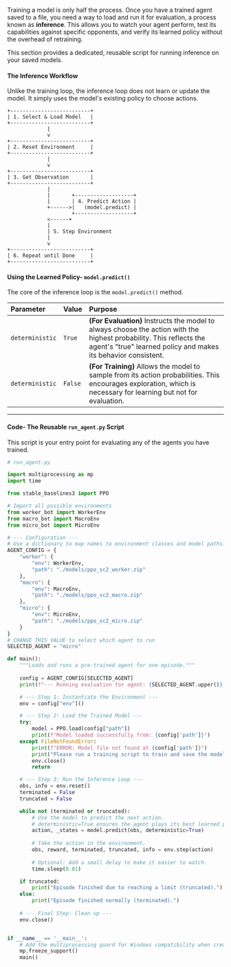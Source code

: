Training a model is only half the process. Once you have a trained agent saved to a file, you need a way to load and run it for evaluation, a process known as **inference**. This allows you to watch your agent perform, test its capabilities against specific opponents, and verify its learned policy without the overhead of retraining.

This section provides a dedicated, reusable script for running inference on your saved models.

#### **The Inference Workflow**

Unlike the training loop, the inference loop does not learn or update the model. It simply uses the model's existing policy to choose actions.

```
+--------------------------+
| 1. Select & Load Model   |
+--------------------------+
             |
             v
+--------------------------+
| 2. Reset Environment     |
+--------------------------+
             |
             v
+--------------------------+
| 3. Get Observation       |
+--------------------------+
             |
             |       +-------------------+
             |       | 4. Predict Action |
             +------>|   (model.predict) |
                     +-------------------+
             <------+
             |
             | 5. Step Environment
             |
             v
+--------------------------+
| 6. Repeat until Done     |
+--------------------------+
```

#### **Using the Learned Policy- `model.predict()`**

The core of the inference loop is the `model.predict()` method.

| Parameter | Value | Purpose |
| :--- | :--- | :--- |
| `deterministic` | `True` | **(For Evaluation)** Instructs the model to always choose the action with the highest probability. This reflects the agent's "true" learned policy and makes its behavior consistent. |
| `deterministic` | `False` | **(For Training)** Allows the model to sample from its action probabilities. This encourages exploration, which is necessary for learning but not for evaluation. |

---

#### **Code- The Reusable `run_agent.py` Script**

This script is your entry point for evaluating any of the agents you have trained.

```python
# run_agent.py

import multiprocessing as mp
import time

from stable_baselines3 import PPO

# Import all possible environments
from worker_bot import WorkerEnv
from macro_bot import MacroEnv
from micro_bot import MicroEnv

# --- Configuration ---
# Use a dictionary to map names to environment classes and model paths.
AGENT_CONFIG = {
    "worker": {
        "env": WorkerEnv,
        "path": "./models/ppo_sc2_worker.zip"
    },
    "macro": {
        "env": MacroEnv,
        "path": "./models/ppo_sc2_macro.zip"
    },
    "micro": {
        "env": MicroEnv,
        "path": "./models/ppo_sc2_micro.zip"
    }
}
# CHANGE THIS VALUE to select which agent to run
SELECTED_AGENT = "micro"

def main():
    """Loads and runs a pre-trained agent for one episode."""
    
    config = AGENT_CONFIG[SELECTED_AGENT]
    print(f"--- Running evaluation for agent: {SELECTED_AGENT.upper()} ---")

    # --- Step 1: Instantiate the Environment ---
    env = config["env"]()

    # --- Step 2: Load the Trained Model ---
    try:
        model = PPO.load(config["path"])
        print(f"Model loaded successfully from: {config['path']}")
    except FileNotFoundError:
        print(f"ERROR: Model file not found at {config['path']}")
        print("Please run a training script to train and save the model first.")
        env.close()
        return

    # --- Step 3: Run the Inference Loop ---
    obs, info = env.reset()
    terminated = False
    truncated = False

    while not (terminated or truncated):
        # Use the model to predict the next action.
        # deterministic=True ensures the agent plays its best learned policy.
        action, _states = model.predict(obs, deterministic=True)
        
        # Take the action in the environment.
        obs, reward, terminated, truncated, info = env.step(action)
        
        # Optional: Add a small delay to make it easier to watch.
        time.sleep(0.01)

    if truncated:
        print("Episode finished due to reaching a limit (truncated).")
    else:
        print("Episode finished normally (terminated).")
    
    # --- Final Step: Clean up ---
    env.close()


if __name__ == '__main__':
    # Add the multiprocessing guard for Windows compatibility when creating executables.
    mp.freeze_support()
    main()
```